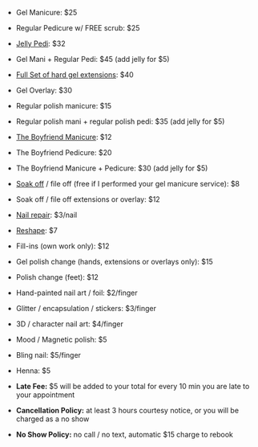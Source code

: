* Gel Manicure: $25
* Regular Pedicure w/ FREE scrub: $25
* [Jelly Pedi](https://www.instagram.com/p/BRd5XWQFAv4/): $32
* Gel Mani \+ Regular Pedi: $45 (add jelly for $5)

* [Full Set of hard gel extensions](https://www.instagram.com/p/BTNK9dEFA2C/): $40

* Gel Overlay: $30

* Regular polish manicure: $15
* Regular polish mani \+ regular polish pedi: $35 (add jelly for $5)

* [The Boyfriend Manicure](https://www.instagram.com/p/BQ_nNczlOC9/): $12
* The Boyfriend Pedicure: $20
* The Boyfriend Manicure \+ Pedicure: $30 (add jelly for $5)

* [Soak off](https://www.instagram.com/p/BMXVMnRhzVl/) / file off (free if I performed your gel manicure service): $8
* Soak off / file off extensions or overlay: $12
* [Nail repair](https://www.instagram.com/p/BTEiXW4FfAT/): $3/nail
* [Reshape](https://www.instagram.com/p/BTB6E8FFLMo/): $7
* Fill-ins (own work only): $12
* Gel polish change (hands, extensions or overlays only): $15
* Polish change (feet): $12

* Hand-painted nail art / foil: $2/finger
* Glitter / encapsulation / stickers: $3/finger
* 3D / character nail art: $4/finger
* Mood / Magnetic polish: $5
* Bling nail: $5/finger
* Henna: $5

* **Late Fee:** $5 will be added to your total for every 10 min you are late to your appointment
* **Cancellation Policy:** at least 3 hours courtesy notice, or you will be charged as a no show
* **No Show Policy:** no call / no text, automatic $15 charge to rebook
